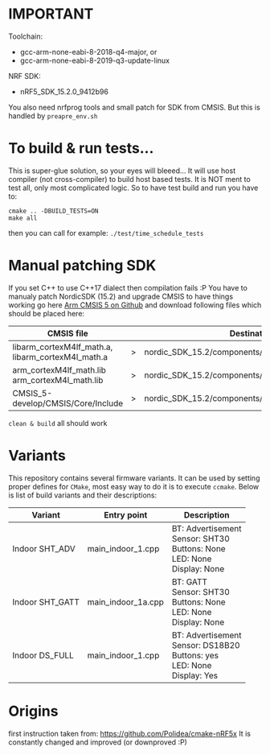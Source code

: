 
# IMPORTANT
Toolchain:
 * gcc-arm-none-eabi-8-2018-q4-major, or
 * gcc-arm-none-eabi-8-2019-q3-update-linux

NRF SDK:
 * nRF5_SDK_15.2.0_9412b96

You also need nrfprog tools and small patch for SDK from CMSIS. But this is handled by ```preapre_env.sh```

# To build & run tests...

This is super-glue solution, so your eyes will bleeed...
It will use host compiler (not cross-compiler) to build host based tests.
It is NOT ment to test all, only most complicated logic. So to have test build and run you have to:
```
cmake .. -DBUILD_TESTS=ON
make all
```

then you can call for example:
```./test/time_schedule_tests```

# Manual patching SDK
If you set C++ to use C++17 dialect then compilation fails :P You have to manualy patch NordicSDK (15.2) and upgrade CMSIS to have things working go here
[Arm CMSIS 5 on Github](https://github.com/ARM-software/CMSIS_5) and download following files which should be placed here:

| CMSIS file |  | Destination |
|------------| - |-------|
|libarm_cortexM4lf_math.a, libarm_cortexM4l_math.a  | > | nordic_SDK_15.2/components/toolchain/cmsis/dsp/GCC|
|arm_cortexM4lf_math.lib  arm_cortexM4l_math.lib | > | nordic_SDK_15.2/components/toolchain/cmsis/dsp/ARM
|CMSIS_5-develop/CMSIS/Core/Include | > |  nordic_SDK_15.2/components/toolchain/cmsis/include |

```clean & build```  all should work

# Variants
This repository contains several firmware variants. It can be used by setting proper defines for ```CMake```, most easy way to do it is to execute ```ccmake```. Below is list of build variants and their descriptions:

| Variant | Entry point | Description |
|-|-|-|
|Indoor SHT_ADV | main_indoor_1.cpp | BT: Advertisement <br> Sensor: SHT30 <br> Buttons: None <br> LED: None <br> Display: None |
|Indoor SHT_GATT | main_indoor_1a.cpp | BT: GATT <br> Sensor: SHT30 <br> Buttons: None <br> LED: None <br> Display: None |
|Indoor DS_FULL | main_indoor_1.cpp | BT: Advertisement <br> Sensor: DS18B20 <br> Buttons: yes <br> LED: None <br> Display: Yes |

# Origins
first instruction taken from:
https://github.com/Polidea/cmake-nRF5x
It is constantly changed and improved (or downproved :P)
